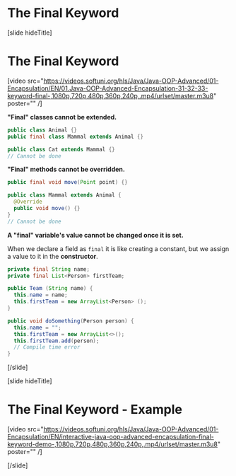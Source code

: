 # The Final Keyword

[slide hideTitle]

# The Final Keyword

[video src="https://videos.softuni.org/hls/Java/Java-OOP-Advanced/01-Encapsulation/EN/01.Java-OOP-Advanced-Encapsulation-31-32-33-keyword-final-,1080p,720p,480p,360p,240p,.mp4/urlset/master.m3u8" poster="" /]

**"Final" classes cannot be extended.**

```java
public class Animal {}
public final class Mammal extends Animal {}

public class Cat extends Mammal {}
// Cannot be done
```

**"Final" methods cannot be overridden.**

```java
public final void move(Point point) {}

public class Mammal extends Animal {
  @Override 
  public void move() {}
}
// Cannot be done
```

**A "final" variable's value cannot be changed once it is set.**

When we declare a field as `final` it is like creating a constant, but we assign a value to it in the **constructor**.

```java
private final String name;
private final List<Person> firstTeam;

public Team (String name) {
  this.name = name;
  this.firstTeam = new ArrayList<Person> ();
}

public void doSomething(Person person) {
  this.name = "";
  this.firstTeam = new ArrayList<>();
  this.firstTeam.add(person);
  // Compile time error
}
```
[/slide]

[slide hideTitle]

# The Final Keyword - Example

[video src="https://videos.softuni.org/hls/Java/Java-OOP-Advanced/01-Encapsulation/EN/interactive-java-oop-advanced-encapsulation-final-keyword-demo-,1080p,720p,480p,360p,240p,.mp4/urlset/master.m3u8" poster="" /]

[/slide]
